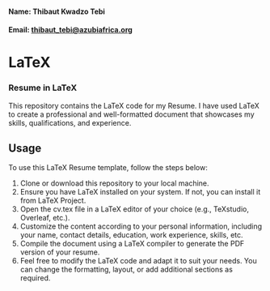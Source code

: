 #### Name: Thibaut Kwadzo Tebi 
#### Email: thibaut_tebi@azubiafrica.org

# LaTeX
### Resume in LaTeX 

This repository contains the LaTeX code for my Resume. I have used LaTeX to create a professional and well-formatted document that showcases my skills, qualifications, and experience.

## Usage
To use this LaTeX Resume template, follow the steps below:

1. Clone or download this repository to your local machine.
2. Ensure you have LaTeX installed on your system. If not, you can install it from LaTeX Project.
3. Open the cv.tex file in a LaTeX editor of your choice (e.g., TeXstudio, Overleaf, etc.).
4. Customize the content according to your personal information, including your name, contact details, education, work experience, skills, etc.
5. Compile the document using a LaTeX compiler to generate the PDF version of your resume.
6. Feel free to modify the LaTeX code and adapt it to suit your needs. You can change the formatting, layout, or add additional sections as required.


